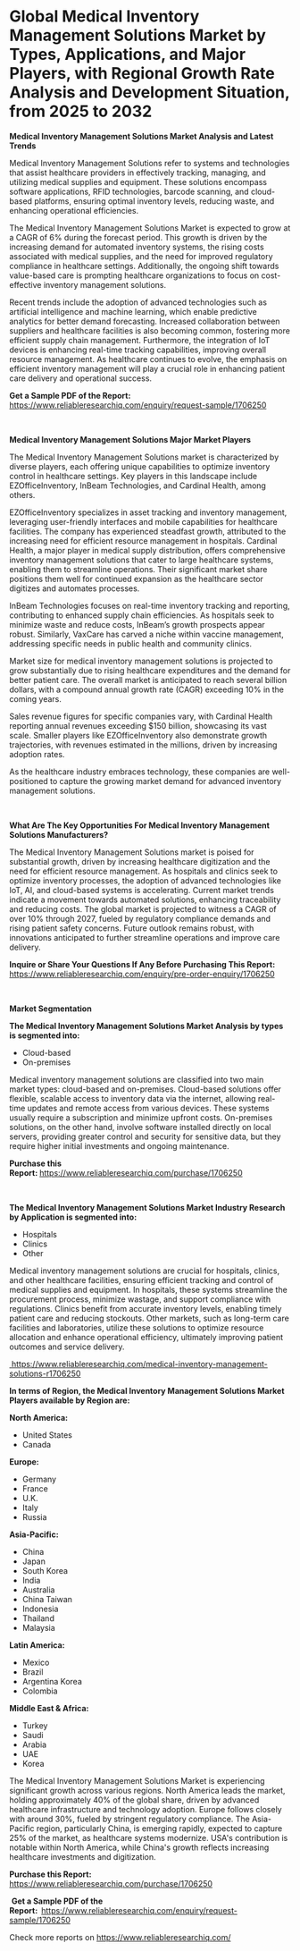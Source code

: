 <p><h1>Global Medical Inventory Management Solutions Market by Types, Applications, and Major Players, with Regional Growth Rate Analysis and Development Situation, from 2025 to 2032</h1></p><p><strong>Medical Inventory Management Solutions Market Analysis and Latest Trends</strong></p>
<p><p>Medical Inventory Management Solutions refer to systems and technologies that assist healthcare providers in effectively tracking, managing, and utilizing medical supplies and equipment. These solutions encompass software applications, RFID technologies, barcode scanning, and cloud-based platforms, ensuring optimal inventory levels, reducing waste, and enhancing operational efficiencies.</p><p>The Medical Inventory Management Solutions Market is expected to grow at a CAGR of 6% during the forecast period. This growth is driven by the increasing demand for automated inventory systems, the rising costs associated with medical supplies, and the need for improved regulatory compliance in healthcare settings. Additionally, the ongoing shift towards value-based care is prompting healthcare organizations to focus on cost-effective inventory management solutions.</p><p>Recent trends include the adoption of advanced technologies such as artificial intelligence and machine learning, which enable predictive analytics for better demand forecasting. Increased collaboration between suppliers and healthcare facilities is also becoming common, fostering more efficient supply chain management. Furthermore, the integration of IoT devices is enhancing real-time tracking capabilities, improving overall resource management. As healthcare continues to evolve, the emphasis on efficient inventory management will play a crucial role in enhancing patient care delivery and operational success.</p></p>
<p><strong>Get a Sample PDF of the Report:&nbsp;</strong> <a href="https://www.reliableresearchiq.com/enquiry/request-sample/1706250?utm_campaign=1129&utm_medium=2&utm_source=Github&utm_content=ia&utm_term=10012025&utm_id=medical-inventory-management-solutions">https://www.reliableresearchiq.com/enquiry/request-sample/1706250</a></p>
<p>&nbsp;</p>
<p><strong>Medical Inventory Management Solutions Major Market Players</strong></p>
<p><p>The Medical Inventory Management Solutions market is characterized by diverse players, each offering unique capabilities to optimize inventory control in healthcare settings. Key players in this landscape include EZOfficeInventory, InBeam Technologies, and Cardinal Health, among others.</p><p>EZOfficeInventory specializes in asset tracking and inventory management, leveraging user-friendly interfaces and mobile capabilities for healthcare facilities. The company has experienced steadfast growth, attributed to the increasing need for efficient resource management in hospitals. Cardinal Health, a major player in medical supply distribution, offers comprehensive inventory management solutions that cater to large healthcare systems, enabling them to streamline operations. Their significant market share positions them well for continued expansion as the healthcare sector digitizes and automates processes.</p><p>InBeam Technologies focuses on real-time inventory tracking and reporting, contributing to enhanced supply chain efficiencies. As hospitals seek to minimize waste and reduce costs, InBeam’s growth prospects appear robust. Similarly, VaxCare has carved a niche within vaccine management, addressing specific needs in public health and community clinics.</p><p>Market size for medical inventory management solutions is projected to grow substantially due to rising healthcare expenditures and the demand for better patient care. The overall market is anticipated to reach several billion dollars, with a compound annual growth rate (CAGR) exceeding 10% in the coming years. </p><p>Sales revenue figures for specific companies vary, with Cardinal Health reporting annual revenues exceeding $150 billion, showcasing its vast scale. Smaller players like EZOfficeInventory also demonstrate growth trajectories, with revenues estimated in the millions, driven by increasing adoption rates.</p><p>As the healthcare industry embraces technology, these companies are well-positioned to capture the growing market demand for advanced inventory management solutions.</p></p>
<p>&nbsp;</p>
<p><strong>What Are The Key Opportunities For Medical Inventory Management Solutions Manufacturers?</strong></p>
<p><p>The Medical Inventory Management Solutions market is poised for substantial growth, driven by increasing healthcare digitization and the need for efficient resource management. As hospitals and clinics seek to optimize inventory processes, the adoption of advanced technologies like IoT, AI, and cloud-based systems is accelerating. Current market trends indicate a movement towards automated solutions, enhancing traceability and reducing costs. The global market is projected to witness a CAGR of over 10% through 2027, fueled by regulatory compliance demands and rising patient safety concerns. Future outlook remains robust, with innovations anticipated to further streamline operations and improve care delivery.</p></p>
<p><strong>Inquire or Share Your Questions If Any Before Purchasing This Report:</strong> <a href="https://www.reliableresearchiq.com/enquiry/pre-order-enquiry/1706250?utm_campaign=1129&utm_medium=2&utm_source=Github&utm_content=ia&utm_term=10012025&utm_id=medical-inventory-management-solutions">https://www.reliableresearchiq.com/enquiry/pre-order-enquiry/1706250</a></p>
<p>&nbsp;</p>
<p><strong>Market Segmentation</strong></p>
<p><strong>The Medical Inventory Management Solutions Market Analysis by types is segmented into:</strong></p>
<p><ul><li>Cloud-based</li><li>On-premises</li></ul></p>
<p><p>Medical inventory management solutions are classified into two main market types: cloud-based and on-premises. Cloud-based solutions offer flexible, scalable access to inventory data via the internet, allowing real-time updates and remote access from various devices. These systems usually require a subscription and minimize upfront costs. On-premises solutions, on the other hand, involve software installed directly on local servers, providing greater control and security for sensitive data, but they require higher initial investments and ongoing maintenance.</p></p>
<p><strong>Purchase this Report:&nbsp;</strong><a href="https://www.reliableresearchiq.com/purchase/1706250?utm_campaign=1129&utm_medium=2&utm_source=Github&utm_content=ia&utm_term=10012025&utm_id=medical-inventory-management-solutions">https://www.reliableresearchiq.com/purchase/1706250</a></p>
<p>&nbsp;</p>
<p><strong>The Medical Inventory Management Solutions Market Industry Research by Application is segmented into:</strong></p>
<p><ul><li>Hospitals</li><li>Clinics</li><li>Other</li></ul></p>
<p><p>Medical inventory management solutions are crucial for hospitals, clinics, and other healthcare facilities, ensuring efficient tracking and control of medical supplies and equipment. In hospitals, these systems streamline the procurement process, minimize wastage, and support compliance with regulations. Clinics benefit from accurate inventory levels, enabling timely patient care and reducing stockouts. Other markets, such as long-term care facilities and laboratories, utilize these solutions to optimize resource allocation and enhance operational efficiency, ultimately improving patient outcomes and service delivery.</p></p>
<p><a href="https://www.reliableresearchiq.com/medical-inventory-management-solutions-r1706250?utm_campaign=1129&utm_medium=2&utm_source=Github&utm_content=ia&utm_term=10012025&utm_id=medical-inventory-management-solutions">&nbsp;https://www.reliableresearchiq.com/medical-inventory-management-solutions-r1706250</a></p>
<p><strong>In terms of Region, the Medical Inventory Management Solutions Market Players available by Region are:</strong></p>
<p>
    <p> <strong> North America: </strong>
        <ul>
            <li>United States</li>
            <li>Canada</li>
        </ul>
        </p> 
    <p> <strong> Europe: </strong>
        <ul>
            <li>Germany</li>
            <li>France</li>
            <li>U.K.</li>
            <li>Italy</li>
            <li>Russia</li>
        </ul>
        </p> 
    <p> <strong> Asia-Pacific: </strong>
        <ul>
            <li>China</li>
            <li>Japan</li>
            <li>South Korea</li>
            <li>India</li>
            <li>Australia</li>
            <li>China Taiwan</li>
            <li>Indonesia</li>
            <li>Thailand</li>
            <li>Malaysia</li>
        </ul>
        </p> 
    <p> <strong> Latin America: </strong>
        <ul>
            <li>Mexico</li>
            <li>Brazil</li>
            <li>Argentina Korea</li>
            <li>Colombia</li>
        </ul>
        </p> 
    <p> <strong> Middle East & Africa: </strong>
        <ul>
            <li>Turkey</li>
            <li>Saudi</li>
            <li>Arabia</li>
            <li>UAE</li>
            <li>Korea</li>
        </ul>
    </p>
    </p>
<p><p>The Medical Inventory Management Solutions Market is experiencing significant growth across various regions. North America leads the market, holding approximately 40% of the global share, driven by advanced healthcare infrastructure and technology adoption. Europe follows closely with around 30%, fueled by stringent regulatory compliance. The Asia-Pacific region, particularly China, is emerging rapidly, expected to capture 25% of the market, as healthcare systems modernize. USA's contribution is notable within North America, while China's growth reflects increasing healthcare investments and digitization.</p></p>
<p><strong>Purchase this Report: </strong><a href="https://www.reliableresearchiq.com/purchase/1706250?utm_campaign=1129&utm_medium=2&utm_source=Github&utm_content=ia&utm_term=10012025&utm_id=medical-inventory-management-solutions">https://www.reliableresearchiq.com/purchase/1706250</a></p>
<p>&nbsp;<strong>Get a Sample PDF of the Report:&nbsp;&nbsp;</strong><a href="https://www.reliableresearchiq.com/enquiry/request-sample/1706250?utm_campaign=1129&utm_medium=2&utm_source=Github&utm_content=ia&utm_term=10012025&utm_id=medical-inventory-management-solutions">https://www.reliableresearchiq.com/enquiry/request-sample/1706250</a></p>
<p><strong></strong></p>
<p>Check more reports on <a href="https://www.reliableresearchiq.com/?utm_campaign=1129&utm_medium=2&utm_source=Github&utm_content=ia&utm_term=10012025&utm_id=medical-inventory-management-solutions">https://www.reliableresearchiq.com/</a></p>